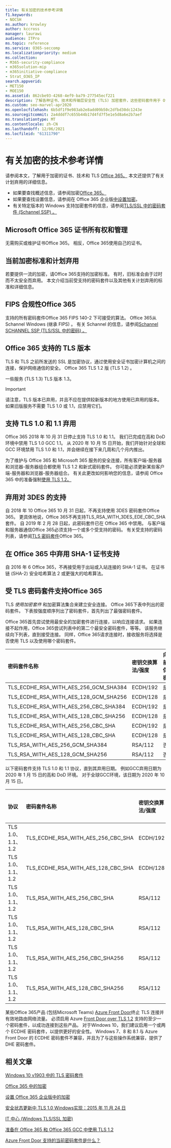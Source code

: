 ```yaml
---
title: 有关加密的技术参考详情
f1.keywords:
- NOCSH
ms.author: krowley
author: kccross
manager: laurawi
audience: ITPro
ms.topic: reference
ms.service: O365-seccomp
ms.localizationpriority: medium
ms.collection:
- M365-security-compliance
- m365solution-mip
- m365initiative-compliance
- Strat_O365_IP
search.appverid:
- MET150
- MOE150
ms.assetid: 862cbe93-4268-4ef9-ba79-277545ecf221
description: 了解各种证书、技术和传输层安全性 (TLS) 加密套件，这些密码套件用于 Office 365 和 Microsoft 365。
ms.custom: seo-marvel-apr2020
ms.openlocfilehash: 6b5df1f9e983ab2e8add09b50c2dfbd30dc1243e
ms.sourcegitcommit: 2a4dddf7c655b44b17d4fd7f5e1e5d8a6e2b7aef
ms.translationtype: MT
ms.contentlocale: zh-CN
ms.lasthandoff: 12/06/2021
ms.locfileid: "61311790"
---
```

# <a name="technical-reference-details-about-encryption"></a>有关加密的技术参考详情

请参阅本文，了解用于加密的证书、技术和 TLS [Office 365。](encryption.md) 本文还提供了有关计划弃用的详细信息。
  
- 如果要查找概述信息，请参阅加密[Office 365。](encryption.md)
- 如果要查找设置信息，请参阅在 Office 365 企业版[中设置加密](set-up-encryption.md)。
- 有关特定版本的 Windows 支持加密套件的信息，请参阅[TLS/SSL 中的密码套件 (Schannel SSP) 。 ](/windows/desktop/SecAuthN/cipher-suites-in-schannel)

## <a name="microsoft-office-365-certificate-ownership-and-management"></a>Microsoft Office 365 证书所有权和管理

无需购买或维护证书Office 365。 相反，Office 365使用自己的证书。
  
## <a name="current-encryption-standards-and-planned-deprecations"></a>当前加密标准和计划弃用

若要提供一流的加密，请Office 365支持的加密标准。 有时，旧标准会由于过时而不太安全而弃用。 本文介绍当前受支持的密码套件以及其他有关计划弃用的标准和详细信息。

## <a name="fips-compliance-for-office-365"></a>FIPS 合规性Office 365

支持的所有密码套件Office 365 FIPS 140-2 下可接受的算法。 Office 365从 Schannel Windows (继承 FIPS) 。 有关 Schannel 的信息，请参阅[Schannel SCHANNEL SSP (TLS/SSL 中的密码) 。 ](/windows/desktop/SecAuthN/cipher-suites-in-schannel)
  
## <a name="versions-of-tls-supported-by-office-365"></a>Office 365 支持的 TLS 版本

TLS 和 TLS 之前所发送的 SSL 是加密协议，通过使用安全证书加密计算机之间的连接，保护网络通信的安全。 Office 365 TLS 1.2 版 (TLS 1.2) 。

一些服务 (TLS 1.3) TLS 版本 1.3。

> [!IMPORTANT]
> 请注意，TLS 版本已弃用，并且不应在提供较新版本的地方使用已弃用的版本。 如果旧版服务不需要 TLS 1.0 或 1.1，应禁用它们。
  
## <a name="support-for-tls-10-and-11-deprecation"></a>支持 TLS 1.0 和 1.1 弃用

Office 365 2018 年 10 月 31 日停止支持 TLS 1.0 和 1.1。 我们已完成在高和 DoD 环境中禁用 TLS 1.0 GCC 1.1。 从 2020 年 10 月 15 日开始，我们开始针对全球和 GCC 环境禁用 TLS 1.0 和 1.1，并会继续在接下来几周和几个月内推出。

为了维护与 Office 365 和 Microsoft 365 服务的安全连接，所有客户端-服务器和浏览器-服务器组合都使用 TLS 1.2 和新式密码套件。 你可能必须更新某些客户端-服务器和浏览器-服务器组合。 有关此更改如何影响您的信息，请参阅 Office 365 中的准备强制[使用 TLS 1.2。](https://support.microsoft.com/help/4057306/preparing-for-tls-1-2-in-office-365)
  
## <a name="deprecating-support-for-3des"></a>弃用对 3DES 的支持

自 2018 年 10 Office 365 10 月 31 日起，不再支持使用 3DES 密码套件Office 365。 更具体地说，Office 365不再支持TLS_RSA_WITH_3DES_EDE_CBC_SHA套件。 自 2019 年 2 月 28 日起，此密码套件已在 Office 365 中禁用。 与客户端和服务器通信Office 365必须支持一个或多个受支持的密码。 有关受支持的密码列表，请参阅[TLS 密码套件](#tls-cipher-suites-supported-by-office-365)Office 365。
  
## <a name="deprecating-sha-1-certificate-support-in-office-365"></a>在 Office 365 中弃用 SHA-1 证书支持

自 2016 年 6 Office 365，不再接受用于出站或入站连接的 SHA-1 证书。 在证书链 (SHA-2) 安全哈希算法 2 或更强大的哈希算法。
  
## <a name="tls-cipher-suites-supported-by-office-365"></a>受 TLS 密码套件支持Office 365

TLS *使用加密套件* 和加密算法集合来建立安全连接。 Office 365下表中列出的密码套件。 下表按强度顺序列出了密码套件，首先列出了最强密码套件。

Office 365首先尝试使用最安全的加密套件进行连接，以响应连接请求。 如果连接不起作用，Office 365尝试列表中的第二个最安全密码套件，等等。 该服务继续向下列表，直到接受连接。 同样，Office 365请求连接时，接收服务将选择是否使用 TLS 以及使用哪个密码套件。

| 密码套件名称 | 密钥交换算法/强度 | 向前保密 | 密码/强度 | 身份验证算法/强度 |
|:-----|:-----|:-----|:-----|:-----|
| TLS_ECDHE_RSA_WITH_AES_256_GCM_SHA384  <br/> | ECDH/192  <br/> | 是  <br/> | AES/256  <br/> | RSA/112  <br/> |
| TLS_ECDHE_RSA_WITH_AES_128_GCM_SHA256  <br/> | ECDH/128  <br/> | 是  <br/> | AES/128  <br/> | RSA/112  <br/> |
| TLS_ECDHE_RSA_WITH_AES_256_CBC_SHA384  <br/> | ECDH/192  <br/> | 是  <br/> | AES/256  <br/> | RSA/112  <br/> |
| TLS_ECDHE_RSA_WITH_AES_128_CBC_SHA256  <br/> | ECDH/128  <br/> | 是  <br/> | AES/128  <br/> | RSA/112  <br/> |
| TLS_ECDHE_RSA_WITH_AES_256_CBC_SHA     <br/> | ECDH/192  <br/> | 是  <br/> | AES/256  <br/> | RSA/112  <br/> |
| TLS_ECDHE_RSA_WITH_AES_128_CBC_SHA     <br/> | ECDH/128  <br/> | 是  <br/> | AES/128  <br/> | RSA/112  <br/> |
| TLS_RSA_WITH_AES_256_GCM_SHA384        <br/> | RSA/112   <br/> | 否   <br/> | AES/256  <br/> | RSA/112  <br/> |
| TLS_RSA_WITH_AES_128_GCM_SHA256        <br/> | RSA/112   <br/> | 否   <br/> | AES/256  <br/> | RSA/112  <br/> |

以下密码套件支持 TLS 1.0 和 1.1 协议，直到其弃用日期。 例如GCC弃用日期为 2020 年 1 月 15 日的高和 DoD 环境。 对于全球GCC环境，该日期为 2020 年 10 月 15 日。

| 协议 | 密码套件名称 | 密钥交换算法/强度 | 向前保密 | 密码/强度 | 身份验证算法/强度 | 
|:-----|:-----|:-----|:-----|:-----|:-----|
| TLS 1.0、1.1、1.2  <br/> | TLS_ECDHE_RSA_WITH_AES_256_CBC_SHA  <br/> | ECDH/192  <br/> | 是  <br/> | AES/256  <br/> | RSA/112  <br/> |
| TLS 1.0、1.1、1.2  <br/> | TLS_ECDHE_RSA_WITH_AES_128_CBC_SHA  <br/> | ECDH/128  <br/> | 是  <br/> | AES/128  <br/> | RSA/112  <br/> |
| TLS 1.0、1.1、1.2  <br/> | TLS_RSA_WITH_AES_256_CBC_SHA        <br/> | RSA/112   <br/> | 否   <br/> | AES/256  <br/> | RSA/112  <br/> |
| TLS 1.0、1.1、1.2  <br/> | TLS_RSA_WITH_AES_128_CBC_SHA        <br/> | RSA/112   <br/> | 否   <br/> | AES/128  <br/> | RSA/112  <br/> |
| TLS 1.0、1.1、1.2  <br/> | TLS_RSA_WITH_AES_256_CBC_SHA256     <br/> | RSA/112   <br/> | 否   <br/> | AES/256  <br/> | RSA/112  <br/> |
| TLS 1.0、1.1、1.2  <br/> | TLS_RSA_WITH_AES_128_CBC_SHA256     <br/> | RSA/112   <br/> | 否   <br/> | AES/256  <br/> | RSA/112  <br/> |

某些Office 365产品 (包括Microsoft Teams) [Azure Front Door](/azure/frontdoor/front-door-overview)终止 TLS 连接并有效地路由网络流量。 必须启用 Azure [Front Door over TLS 1.2](/azure/frontdoor/front-door-faq#what-are-the-current-cipher-suites-supported-by-azure-front-door-) 支持的至少一个密码套件，以成功连接到这些产品。 对于Windows 10，我们建议启用一个或两个 ECDHE 密码套件，以提供更好的安全性。 Windows 7、8 和 8.1 与 Azure Front Door 的 ECDHE 密码套件不兼容，并且为了与这些操作系统兼容，提供了 DHE 密码套件。

## <a name="related-articles"></a>相关文章

[Windows 10 v1903 中的 TLS 密码套件](/windows/win32/secauthn/tls-cipher-suites-in-windows-10-v1903)

[Office 365 中的加密](encryption.md)
  
[设置 Office 365 企业版中的加密](set-up-encryption.md)
  
[安全状态更新中 TLS 1.0 Windows实现：2015 年 11 月 24 日](https://support.microsoft.com/kb/3117336)
  
[IT 中心 (Windows TLS/SSL 加密) ](/previous-versions/windows/it-pro/windows-vista/cc766285(v=ws.10))
  
[准备在 Office 365 和 Office 365 GCC 中使用 TLS 1.2](/office365/troubleshoot/security/prepare-tls-1.2-in-office-365)

[Azure Front Door 支持的当前密码套件是什么？](/azure/frontdoor/front-door-faq#what-are-the-current-cipher-suites-supported-by-azure-front-door-)
